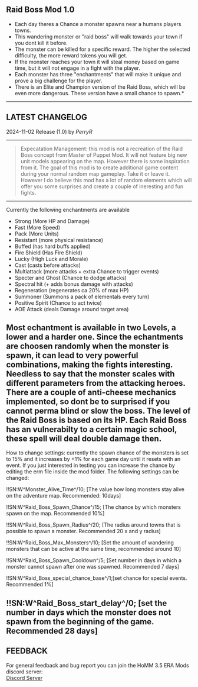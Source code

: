 ## Raid Boss Mod 1.0

- Each day theres a Chance a monster spawns near a humans players towns. 
- This wandering monster or "raid boss" will walk towards your town if you dont kill it before.
- The monster can be killed for a specific reward. The higher the selected difficulty, the more reward tokens you will get. 
- If the monster reaches your town it will steal money based on game time, but it will not engage in a fight with the player.
- Each monster has three "enchantments" that will make it unique and prove a big challenge for the player.
- There is an Elite and Champion version of the Raid Boss, which will be even more dangerous. These version have a small chance to spawn.* 

-----------------------------------------------------------------------------------------------------------------------
## LATEST CHANGELOG
2024-11-02 Release (1.0) by *PerryR*

-----------------------------------------------------------------------------------------------------------------------

> Expecatation Management: this mod is not a recreation of the Raid Boss concept from Master of Puppet Mod. It will not feature big new unit models appearing on the map. However there is some inspiration from it. The goal of this mod is to create additional game content during your normal random map gameplay. Take it or leave it. However I do believe this mod has a lot of random elements which will offer you some surprises and create a couple of ineresting and fun fights. 

-----------------------------------------------------------------------------------------------------------------------
Currently the following enchantments are available

+ Strong (More HP and Damage)
+ Fast (More Speed)
+ Pack (More Units)
+ Resistant (more physical resistance)
+ Buffed (has hard buffs applied)
+ Fire Shield (Has Fire Shield)
+ Lucky (High Luck and Morale)
+ Cast (casts before attacks)
+ Multiattack (more attacks + extra Chance to trigger events)
+ Specter and Ghost (Chance to dodge attacks)
+ Spectral hit (+ adds bonus damage with attacks)
+ Regeneration (regenerates ca 20% of max HP)
+ Summoner (Summons a pack of elementals every turn)
+ Positive Spirit (Chance to act twice)
+ AOE Attack (deals Damage around target area)


Most echantment is available in two Levels, a lower and a harder one. Since the echantments are choosen randomly when the monster is spawn, it can lead to very powerful combinations, making the fights interesting. Needless to say that the monster scales with different parameters from the attacking heroes.
There are a couple of anti-cheese mechanics implemented, so dont be to surprised if you cannot perma blind or slow the boss.
The level of the Raid Boss is based on its HP.
Each Raid Boss has an vulnerabilty to a certain magic school, these spell will deal double damage then.
-----------------------------------------------------------------------------------------------------------------------

How to change settings:
currently the spawn chance of the monsters is set to 15% and it increases by +1% for each game day until it resets with an event. If you just interested in testing you can increase the chance by editing the erm file inside the mod folder. The following settings can be changed:


!!SN:W^Monster_Alive_Time^/10;          [The value how long monsters stay alive on the adventure map. Recommended: 10days]

!!SN:W^Raid_Boss_Spawn_Chance^/15;      [The chance by which monsters spawn on the map. Recommended 10%]

!!SN:W^Raid_Boss_Spawn_Radius^/20;      [The radius around towns that is possible to spawn a monster. Recommended 20 x and y radius]

!!SN:W^Raid_Boss_Max_Monsters^/10;      [Set the amount of wandering monsters that can be active at the same time, recommended around 10]

!!SN:W^Raid_Boss_Spawn_Cooldown^/5;     [Set number in days in which a monster cannot spawn after one was spawned. Recommended 7 days]

!!SN:W^Raid_Boss_special_chance_base^/1;[set chance for special events. Recommended 1%]

!!SN:W^Raid_Boss_start_delay^/0;        [set the number in days which the monster does not spawn from the beginning of the game. Recommended 28 days]
-----------------------------------------------------------------------------------------------------------------------

FEEDBACK
-----------------------------------------------------------------------------------------------------------------------
For general feedback and bug report you can join the HoMM 3.5 ERA Mods discord server:  
[Discord Server](https://discord.gg/hCTMfVq6w5)  


